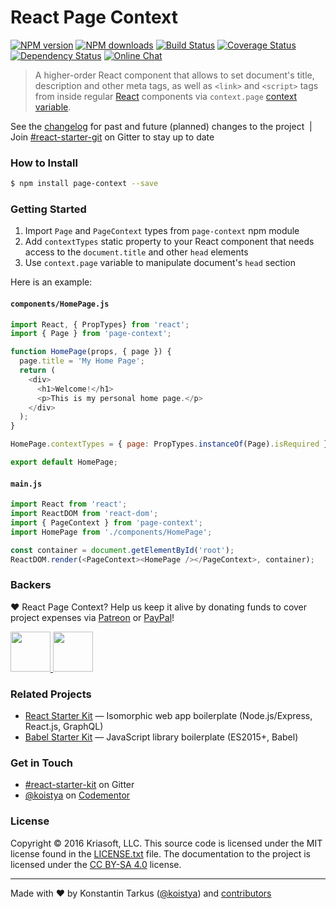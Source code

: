 # React Page Context

[![NPM version](http://img.shields.io/npm/v/page-context.svg?style=flat-square)](https://www.npmjs.com/package/page-context)
[![NPM downloads](http://img.shields.io/npm/dm/page-context.svg?style=flat-square)](https://www.npmjs.com/package/page-context)
[![Build Status](http://img.shields.io/travis/kriasoft/page-context/master.svg?style=flat-square)](https://travis-ci.org/kriasoft/page-context)
[![Coverage Status](https://img.shields.io/coveralls/kriasoft/page-context.svg?style=flat-square)](https://coveralls.io/github/kriasoft/page-context)
[![Dependency Status](http://img.shields.io/david/kriasoft/page-context.svg?style=flat-square)](https://david-dm.org/kriasoft/page-context)
[![Online Chat](http://img.shields.io/badge/chat_room-%23react--starter--kit-blue.svg?style=flat-square)](https://gitter.im/kriasoft/react-starter-kit)

> A higher-order React component that allows to set document's title, description and other meta
> tags, as well as `<link>` and `<script>` tags from inside regular [React](https://facebook.github.io/react/)
> components via `context.page` [context variable](https://facebook.github.io/react/docs/context).

See the [changelog](CHANGELOG.md) for past and future (planned) changes to the project &nbsp;|&nbsp;
Join [#react-starter-git](https://gitter.im/kriasoft/react-starter-kit) on Gitter to stay up to date

### How to Install

```sh
$ npm install page-context --save
```

### Getting Started

1. Import `Page` and `PageContext` types from `page-context` npm module
2. Add `contextTypes` static property to your React component that needs access to the
   `document.title` and other `head` elements
3. Use `context.page` variable to manipulate document's `head` section

Here is an example:

#### `components/HomePage.js`

```js
import React, { PropTypes} from 'react';
import { Page } from 'page-context';

function HomePage(props, { page }) {
  page.title = 'My Home Page';
  return (
    <div>
      <h1>Welcome!</h1>
      <p>This is my personal home page.</p>
    </div>
  );
}

HomePage.contextTypes = { page: PropTypes.instanceOf(Page).isRequired };

export default HomePage;
```

#### `main.js`

```js
import React from 'react';
import ReactDOM from 'react-dom';
import { PageContext } from 'page-context';
import HomePage from './components/HomePage';

const container = document.getElementById('root');
ReactDOM.render(<PageContext><HomePage /></PageContext>, container);
```

### Backers

♥ React Page Context? Help us keep it alive by donating funds to cover project expenses via
[Patreon](https://www.patreon.com/tarkus) or [PayPal](https://www.paypal.com/cgi-bin/webscr?cmd=_s-xclick&hosted_button_id=RETHAJHV3T972)!

<a href="https://twitter.com/koistya" target="_blank" title="Konstantin Tarkus">
  <img src="https://github.com/koistya.png?size=64" width="64" height="64">
</a>
<a href="https://www.patreon.com/tarkus" target="_blank">
  <img src="https://opencollective.com/static/images/become_backer.svg" width="64" height="64">
</a>

### Related Projects

* [React Starter Kit](https://github.com/kriasoft/react-starter-kit) — Isomorphic web app boilerplate (Node.js/Express, React.js, GraphQL)
* [Babel Starter Kit](https://github.com/kriasoft/react-starter-kit) — JavaScript library boilerplate (ES2015+, Babel)

### Get in Touch

 * [#react-starter-kit](https://gitter.im/kriasoft/react-starter-kit) on Gitter
 * [@koistya](https://twitter.com/koistya) on [Codementor](https://www.codementor.io/koistya)

### License

Copyright © 2016 Kriasoft, LLC. This source code is licensed under the MIT license found in 
the [LICENSE.txt](https://github.com/kriasoft/react-starter-kit/blob/master/LICENSE.txt) file.
The documentation to the project is licensed under the [CC BY-SA 4.0](http://creativecommons.org/licenses/by-sa/4.0/)
license.

---
Made with ♥ by Konstantin Tarkus ([@koistya](https://twitter.com/koistya)) and [contributors](https://github.com/kriasoft/page-context/graphs/contributors)
